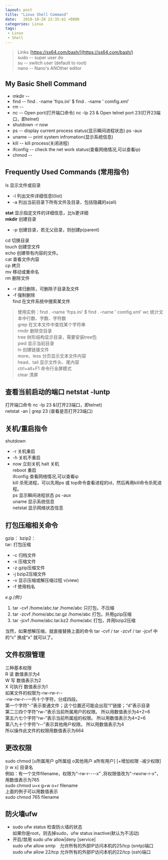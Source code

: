 ```yaml
---
layout: post
title: "Linux Shell Command"
date:   2018-10-28 22:35:42 +0800
categories: Linux
tags: 
 - Linux
 - Shell
---
```


> Links [https://ss64.com/bash/](https://ss64.com/bash/)  
> sudo -- super user do  
> su   -- switch user (default to root)  
> nano -- Nano's ANOther editor  

## My Basic Shell Command
+ mkdir --
+ find -- find . -name 'frps.ini' $ find . -name ' comfig.xml' 
+ rm -- 
+ nc -- Open port(打开端口命令) nc -lp 23 & Open telnet port 23(打开23端口，即telnet)
+ shutdown -r now
+ ps -- display current process status(显示瞬间进程状态) ps -aux
+ uname -- print system infromation(显示系统信息)
+ kill -- kill process(关闭进程)
+ ifconfig -- check the net work status(查看网络情况,可以查看ip)
+ chmod --

## Frequently Used Commands (常用指令)
ls 显示文件或目录  
+ -l 列出文件详细信息l(list)
+ -a 列出当前目录下所有文件及目录，包括隐藏的a(all)

**stat** 显示指定文件的详细信息，比ls更详细  
**mkdir** 创建目录
+ -p 创建目录，若无父目录，则创建p(parent)  

cd 切换目录  
touch 创建空文件  
echo 创建带有内容的文件。  
cat 查看文件内容   
cp 拷贝  
mv 移动或重命名  
rm 删除文件  
+ -r 递归删除，可删除子目录及文件
+ -f 强制删除  
find 在文件系统中搜索某文件  
> 使用实例：find . -name 'frps.ini' $ find . -name ' comfig.xml' 
wc 统计文本中行数、字数、字符数  
grep 在文本文件中查找某个字符串  
rmdir 删除空目录  
tree 树形结构显示目录，需要安装tree包  
pwd 显示当前目录  
ln 创建链接文件  
more、less 分页显示文本文件内容  
head、tail 显示文件头、尾内容  
ctrl+alt+F1 命令行全屏模式  
clear 清屏  
## 查看当前启动的端口 netstat -luntp  
打开端口命令 nc -lp 23 &(打开23端口，即telnet)  
netstat -an | grep 23 (查看是否打开23端口)  
## 关机/重启指令
shutdown  
 + -r 关机重启
 + -h 关机不重启
 + now 立刻关机
halt 关机  
reboot 重启  
ifconfig 查看网络情况,可以查看ip  
kill 杀死进程，可以先用ps 或 top命令查看进程的id，然后再用kill命令杀死进程。  
ps 显示瞬间进程状态 ps -aux  
uname 显示系统信息  
netstat 显示网络状态信息  

## 打包压缩相关命令
gzip： 
bzip2：  
tar: 打包压缩  
+ -c 归档文件
+ -x 压缩文件
+ -z gzip压缩文件
+ -j bzip2压缩文件
+ -v 显示压缩或解压缩过程 v(view)
+ -f 使用档名

*e.g.(例:)*  
1. tar -cvf /home/abc.tar /home/abc 只打包，不压缩
2. tar -zcvf /home/abc.tar.gz /home/abc 打包，并用gzip压缩
3. tar -jcvf /home/abc.tar.bz2 /home/abc 打包，并用bzip2压缩

当然，如果想解压缩，就直接替换上面的命令 tar -cvf / tar -zcvf / tar -jcvf 中的“c” 换成“x” 就可以了。  

## 文件权限管理
三种基本权限  
R 读 数值表示为4   
W 写 数值表示为2   
X 可执行 数值表示为1   
如某文件的权限为-rw-rw-r--  
-rw-rw-r--一共十个字符，分成四段。  
第一个字符“-”表示普通文件；这个位置还可能会出现“l”链接；“d”表示目录  
第二三四个字符“rw-”表示当前所属用户的权限。 所以用数值表示为4+2=6  
第五六七个字符“rw-”表示当前所属组的权限。 所以用数值表示为4+2=6  
第八九十个字符“r--”表示其他用户权限。 所以用数值表示为4  
所以操作此文件的权限用数值表示为664   

## 更改权限  
sudo chmod [u所属用户 g所属组 o其他用户 a所有用户] [+增加权限 -减少权限] [r w x] 目录名   
例如：有一个文件filename，权限为“-rw-r----x” ,将权限值改为"-rwxrw-r-x"，用数值表示为765  
sudo chmod u+x g+w o+r filename  
上面的例子可以用数值表示  
sudo chmod 765 filename  

## 防火墙ufw
 + sudo ufw status 检查防火墙的状态  
 如果你是root，则去掉sudo，ufw status inactive(默认为不活动)  
 + 开启/禁用 sudo ufw allow|deny [service]  
 sudo ufw allow smtp　允许所有的外部IP访问本机的25/tcp (smtp)端口  
 sudo ufw allow 22/tcp 允许所有的外部IP访问本机的22/tcp (ssh)端口  